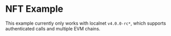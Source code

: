 # NFT Example

This example currently only works with localnet `v4.0.0-rc*`, which supports
authenticated calls and multiple EVM chains.
